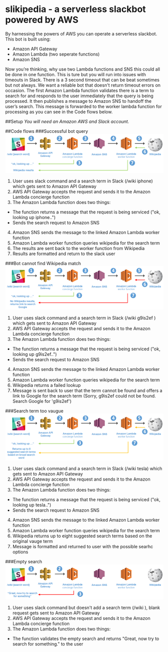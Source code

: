 # slikipedia - a serverless slackbot powered by AWS 

By harnessing the powers of AWS you can operate a serverless slackbot.  This bot is built using:
* Amazon API Gateway
* Amazon Lambda (two seperate functions)
* Amazon SNS

Now you’re thinking, why use two Lambda functions and SNS this could all be done in one function.  This is ture but you will run into issues with timeouts in Slack.  There is a 3 second timeout that can be beat sometimes but not always.  We want a reliable bot that doesn't return timeout errors on occasion.  The first Amazon Lambda function validates there is a term to search for and responds to the user immediately that the query is being processed.  It then publishes a message to Amazon SNS to handoff the user’s search.  This message is forwarded to the worker lambda function for processing as you can see in the Code flows below.

##Setup
_You will need an Amazon AWS and Slack account._










##Code flows
###Successful bot query
![successful](https://github.com/mcclanahan/slikipedia/blob/master/images/successful.png)

1. User uses slack command and a search term in Slack (/wiki iphone) which gets sent to Amazon API Gateway
2. AWS API Gateway accepts the request and sends it to the Amazon Lambda concierge function
3. The Amazon Lambda function does two things:
  * The function returns a message that the request is being serviced ("ok, looking up iphone..")
  * Sends the search request to Amazon SNS
4. Amazon SNS sends the message to the linked Amazon Lambda worker function
5. Amazon Lambda worker function queries wikipedia for the search term
6. The results are sent back to the worker function from Wikipedia
7. Results are formatted and return to the slack user


###Bot cannot find Wikipedia match
![failed](https://github.com/mcclanahan/slikipedia/blob/master/images/failed.png)

1. User uses slack command and a search term in Slack (/wiki g9is2ef ) which gets sent to Amazon API Gateway
2. AWS API Gateway accepts the request and sends it to the Amazon Lambda concierge function
3. The Amazon Lambda function does two things:
  * The function returns a message that the request is being serviced ("ok, looking up g9is2ef..")
  * Sends the search request to Amazon SNS
4. Amazon SNS sends the message to the linked Amazon Lambda worker function
5. Amazon Lambda worker function queries wikipedia for the search term
6. Wikipedia returns a failed lookup
7. Message is sent back to user that the term cannot be found and offers a link to Google for the search term (Sorry, g9is2ef could not be found. Search Google for 'g9is2ef') 

###Search term too vaugue
![vauge](https://github.com/mcclanahan/slikipedia/blob/master/images/vauge.png)

1. User uses slack command and a search term in Slack (/wiki tesla) which gets sent to Amazon API Gateway
2. AWS API Gateway accepts the request and sends it to the Amazon Lambda concierge function
3. The Amazon Lambda function does two things:
  * The function returns a message that the request is being serviced ("ok, looking up tesla..")
  * Sends the search request to Amazon SNS
4. Amazon SNS sends the message to the linked Amazon Lambda worker function
5. Amazon Lambda worker function queries wikipedia for the search term
6. Wikipedia returns up to eight suggested search terms based on the original vauge term 
7. Message is formatted and returned to user with the possible searhc options

###Empty search
![empty](https://github.com/mcclanahan/slikipedia/blob/master/images/empty_search.png)

1. User uses slack command but doesn't add a search term (/wiki ), blank request gets sent to Amazon API Gateway
2. AWS API Gateway accepts the request and sends it to the Amazon Lambda concierge function
3. The Amazon Lambda function does two things:
  * The function validates the empty search and returns "Great, now try to search for something." to the user 
  
